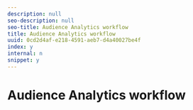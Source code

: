 ```yaml
---
description: null
seo-description: null
seo-title: Audience Analytics workflow
title: Audience Analytics workflow
uuid: 0cd2d4af-e218-4591-aeb7-d4a40027be4f
index: y
internal: n
snippet: y
---
```


# Audience Analytics workflow

